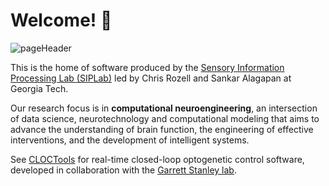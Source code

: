# Welcome! 👋

![pageHeader](https://user-images.githubusercontent.com/19983357/193347278-dc5ba93c-a1a0-40b9-83ae-01f6e0cbe65b.jpg)

This is the home of software produced by the [Sensory Information Processing Lab (SIPLab)](https://siplab.gatech.edu) led by Chris Rozell and Sankar Alagapan at Georgia Tech.

Our research focus is in **computational neuroengineering**, an intersection of data science, neurotechnology and computational modeling that aims to advance the understanding of brain function, the engineering of effective interventions, and the development of intelligent systems.

See [CLOCTools](https://cloctools.github.io/) for real-time closed-loop optogenetic control software, developed in collaboration with the [Garrett Stanley lab](https://stanley.gatech.edu/).
